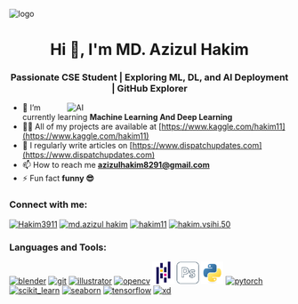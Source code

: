 <!-- Logo -->
![logo](https://github.com/AH-ML/AH-ML/blob/main/Untitled-1_1.jpg)
<h1 align="center">Hi 👋, I'm MD. Azizul Hakim</h1>
<h3 align="center">Passionate CSE Student | Exploring ML, DL, and AI Deployment | GitHub Explorer</h3>

<!-- Gif Image -->
<img align="right" alt="AI" width="400" src="https://gifdb.com/images/high/ai-humanoid-automation-zb3dt1s0n11ucfwb.gif">

- 🌱 I’m currently learning **Machine Learning And Deep Learning**
- 👨‍💻 All of my projects are available at [https://www.kaggle.com/hakim11](https://www.kaggle.com/hakim11)
- 📝 I regularly write articles on [https://www.dispatchupdates.com](https://www.dispatchupdates.com)
- 📫 How to reach me **azizulhakim8291@gmail.com**
- ⚡ Fun fact **funny 😎**

<!-- Connect with Me -->
<h3 align="left">Connect with me:</h3>
<p align="left">
  <a href="https://twitter.com/Hakim3911" target="_blank"><img src="https://raw.githubusercontent.com/rahuldkjain/github-profile-readme-generator/master/src/images/icons/Social/twitter.svg" alt="Hakim3911" height="30" width="40" /></a>
  <a href="https://linkedin.com/in/md.azizul hakim" target="_blank"><img src="https://raw.githubusercontent.com/rahuldkjain/github-profile-readme-generator/master/src/images/icons/Social/linked-in-alt.svg" alt="md.azizul hakim" height="30" width="40" /></a>
  <a href="https://kaggle.com/hakim11" target="_blank"><img src="https://raw.githubusercontent.com/rahuldkjain/github-profile-readme-generator/master/src/images/icons/Social/kaggle.svg" alt="hakim11" height="30" width="40" /></a>
  <a href="https://fb.com/hakim.vsihi.50" target="_blank"><img src="https://raw.githubusercontent.com/rahuldkjain/github-profile-readme-generator/master/src/images/icons/Social/facebook.svg" alt="hakim.vsihi.50" height="30" width="40" /></a>
</p>

<!-- Languages and Tools -->
<h3 align="left">Languages and Tools:</h3>
<p align="left">
  <a href="https://www.blender.org/" target="_blank" rel="noreferrer"><img src="https://download.blender.org/branding/community/blender_community_badge_white.svg" alt="blender" width="40" height="40"/></a>
  <a href="https://git-scm.com/" target="_blank" rel="noreferrer"><img src="https://www.vectorlogo.zone/logos/git-scm/git-scm-icon.svg" alt="git" width="40" height="40"/></a>
  <a href="https://www.adobe.com/in/products/illustrator.html" target="_blank" rel="noreferrer"><img src="https://www.vectorlogo.zone/logos/adobe_illustrator/adobe_illustrator-icon.svg" alt="illustrator" width="40" height="40"/></a>
  <a href="https://opencv.org/" target="_blank" rel="noreferrer"><img src="https://www.vectorlogo.zone/logos/opencv/opencv-icon.svg" alt="opencv" width="40" height="40"/></a>
  <a href="https://pandas.pydata.org/" target="_blank" rel="noreferrer"><img src="https://raw.githubusercontent.com/devicons/devicon/2ae2a900d2f041da66e950e4d48052658d850630/icons/pandas/pandas-original.svg" alt="pandas" width="40" height="40"/></a>
  <a href="https://www.photoshop.com/en" target="_blank" rel="noreferrer"><img src="https://raw.githubusercontent.com/devicons/devicon/master/icons/photoshop/photoshop-line.svg" alt="photoshop" width="40" height="40"/></a>
  <a href="https://www.python.org" target="_blank" rel="noreferrer"><img src="https://raw.githubusercontent.com/devicons/devicon/master/icons/python/python-original.svg" alt="python" width="40" height="40"/></a>
  <a href="https://pytorch.org/" target="_blank" rel="noreferrer"><img src="https://www.vectorlogo.zone/logos/pytorch/pytorch-icon.svg" alt="pytorch" width="40" height="40"/></a>
  <a href="https://scikit-learn.org/" target="_blank" rel="noreferrer"><img src="https://upload.wikimedia.org/wikipedia/commons/0/05/Scikit_learn_logo_small.svg" alt="scikit_learn" width="40" height="40"/></a>
  <a href="https://seaborn.pydata.org/" target="_blank" rel="noreferrer"><img src="https://seaborn.pydata.org/_images/logo-mark-lightbg.svg" alt="seaborn" width="40" height="40"/></a>
  <a href="https://www.tensorflow.org" target="_blank" rel="noreferrer"><img src="https://www.vectorlogo.zone/logos/tensorflow/tensorflow-icon.svg" alt="tensorflow" width="40" height="40"/></a>
  <a href="https://www.adobe.com/products/xd.html" target="_blank" rel="noreferrer"><img src="https://cdn.worldvectorlogo.com/logos/adobe-xd.svg" alt="xd" width="40" height="40"/></a>
</p>
